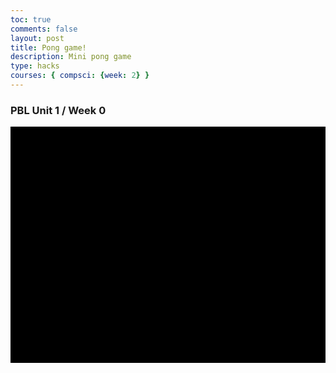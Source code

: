 ```yaml
---
toc: true
comments: false
layout: post
title: Pong game!
description: Mini pong game 
type: hacks
courses: { compsci: {week: 2} }
---
```


### PBL Unit 1 / Week 0


<html>
<head>
  <title>Pong Game</title>
  <style>
    canvas {
      display: block;
      margin: auto;
      background-color: black;
    }
  </style>
</head>
<body>
  <canvas id="pongCanvas" width="800" height="600"></canvas>
  <script>
    const canvas = document.getElementById("pongCanvas");
    const ctx = canvas.getContext("2d");
    // Ball properties
    let ballX = canvas.width / 2;
    let ballY = canvas.height / 2;
    let ballSpeedX = 5;
    let ballSpeedY = 5;
    const ballSize = 10;
    // Paddle properties
    const paddleWidth = 10;
    const paddleHeight = 100;
    let leftPaddleY = (canvas.height - paddleHeight) / 2;
    let rightPaddleY = (canvas.height - paddleHeight) / 2;
    function draw() {
      // Clear the canvas
      ctx.clearRect(0, 0, canvas.width, canvas.height);
      // Draw the ball
      ctx.beginPath();
      ctx.arc(ballX, ballY, ballSize, 0, Math.PI * 2);
      ctx.fillStyle = "white";
      ctx.fill();
      ctx.closePath();
      // Draw left paddle
      ctx.fillStyle = "white";
      ctx.fillRect(0, leftPaddleY, paddleWidth, paddleHeight);
      // Draw right paddle
      ctx.fillRect(canvas.width - paddleWidth, rightPaddleY, paddleWidth, paddleHeight);
      // Update ball position
      ballX += ballSpeedX;
      ballY += ballSpeedY;
      // Ball collision with top and bottom walls
      if (ballY < ballSize || ballY > canvas.height - ballSize) {
        ballSpeedY = -ballSpeedY;
      }
      // Ball collision with paddles
      if (
        (ballX - ballSize < paddleWidth && ballY > leftPaddleY && ballY < leftPaddleY + paddleHeight) ||
        (ballX + ballSize > canvas.width - paddleWidth && ballY > rightPaddleY && ballY < rightPaddleY + paddleHeight)
      ) {
        ballSpeedX = -ballSpeedX;
      }
      requestAnimationFrame(draw);
    }
    function onMouseMove(event) {
      const mouseY = event.clientY - canvas.getBoundingClientRect().top;
      leftPaddleY = mouseY - paddleHeight / 2;
    }
    document.addEventListener("mousemove", onMouseMove);
    draw();
  </script>
</body>
</html>





